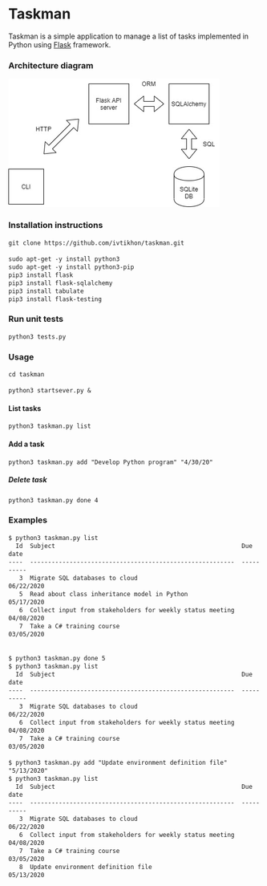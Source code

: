 # Taskman

Taskman is a simple application to manage a list of tasks implemented in Python using [Flask](https://palletsprojects.com/p/flask/) framework. 

### Architecture diagram
![diagram](./diagram.jpg)

### Installation instructions

```
git clone https://github.com/ivtikhon/taskman.git

sudo apt-get -y install python3
sudo apt-get -y install python3-pip
pip3 install flask
pip3 install flask-sqlalchemy
pip3 install tabulate
pip3 install flask-testing
```
### Run unit tests
```
python3 tests.py
```

### Usage
```
cd taskman

python3 startsever.py &
```
#### List tasks
```
python3 taskman.py list
```
#### Add a task
```
python3 taskman.py add "Develop Python program" "4/30/20"
```
##### Delete task
```
python3 taskman.py done 4
```

### Examples
```
$ python3 taskman.py list
  Id  Subject                                                    Due date
----  ---------------------------------------------------------  ----------
   3  Migrate SQL databases to cloud                             06/22/2020
   5  Read about class inheritance model in Python               05/17/2020
   6  Collect input from stakeholders for weekly status meeting  04/08/2020
   7  Take a C# training course                                  03/05/2020


$ python3 taskman.py done 5
$ python3 taskman.py list
  Id  Subject                                                    Due date
----  ---------------------------------------------------------  ----------
   3  Migrate SQL databases to cloud                             06/22/2020
   6  Collect input from stakeholders for weekly status meeting  04/08/2020
   7  Take a C# training course                                  03/05/2020

$ python3 taskman.py add "Update environment definition file" "5/13/2020"
$ python3 taskman.py list
  Id  Subject                                                    Due date
----  ---------------------------------------------------------  ----------
   3  Migrate SQL databases to cloud                             06/22/2020
   6  Collect input from stakeholders for weekly status meeting  04/08/2020
   7  Take a C# training course                                  03/05/2020
   8  Update environment definition file                         05/13/2020

```